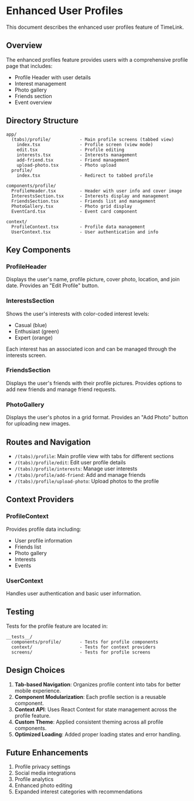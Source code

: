 # Enhanced User Profiles

This document describes the enhanced user profiles feature of TimeLink.

## Overview

The enhanced profiles feature provides users with a comprehensive profile page that includes:

- Profile Header with user details
- Interest management
- Photo gallery
- Friends section
- Event overview

## Directory Structure

```
app/
  (tabs)/profile/           - Main profile screens (tabbed view)
    index.tsx               - Profile screen (view mode)
    edit.tsx                - Profile editing
    interests.tsx           - Interests management
    add-friend.tsx          - Friend management
    upload-photo.tsx        - Photo upload
  profile/
    index.tsx               - Redirect to tabbed profile

components/profile/
  ProfileHeader.tsx         - Header with user info and cover image
  InterestsSection.tsx      - Interests display and management
  FriendsSection.tsx        - Friends list and management
  PhotoGallery.tsx          - Photo grid display
  EventCard.tsx             - Event card component

context/
  ProfileContext.tsx        - Profile data management
  UserContext.tsx           - User authentication and info
```

## Key Components

### ProfileHeader

Displays the user's name, profile picture, cover photo, location, and join date. Provides an "Edit Profile" button.

### InterestsSection

Shows the user's interests with color-coded interest levels:

- Casual (blue)
- Enthusiast (green)
- Expert (orange)

Each interest has an associated icon and can be managed through the interests screen.

### FriendsSection

Displays the user's friends with their profile pictures. Provides options to add new friends and manage friend requests.

### PhotoGallery

Displays the user's photos in a grid format. Provides an "Add Photo" button for uploading new images.

## Routes and Navigation

- `/(tabs)/profile`: Main profile view with tabs for different sections
- `/(tabs)/profile/edit`: Edit user profile details
- `/(tabs)/profile/interests`: Manage user interests
- `/(tabs)/profile/add-friend`: Add and manage friends
- `/(tabs)/profile/upload-photo`: Upload photos to the profile

## Context Providers

### ProfileContext

Provides profile data including:

- User profile information
- Friends list
- Photo gallery
- Interests
- Events

### UserContext

Handles user authentication and basic user information.

## Testing

Tests for the profile feature are located in:

```
__tests__/
  components/profile/       - Tests for profile components
  context/                  - Tests for context providers
  screens/                  - Tests for profile screens
```

## Design Choices

1. **Tab-based Navigation**: Organizes profile content into tabs for better mobile experience.
2. **Component Modularization**: Each profile section is a reusable component.
3. **Context API**: Uses React Context for state management across the profile feature.
4. **Custom Theme**: Applied consistent theming across all profile components.
5. **Optimized Loading**: Added proper loading states and error handling.

## Future Enhancements

1. Profile privacy settings
2. Social media integrations
3. Profile analytics
4. Enhanced photo editing
5. Expanded interest categories with recommendations
